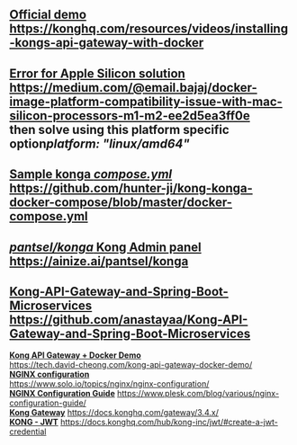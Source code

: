 <u><strong>Official demo</strong></u></br>
https://konghq.com/resources/videos/installing-kongs-api-gateway-with-docker
---
<u><strong>Error for Apple Silicon solution</strong></u></br>
https://medium.com/@email.bajaj/docker-image-platform-compatibility-issue-with-mac-silicon-processors-m1-m2-ee2d5ea3ff0e
</br>then solve using this platform specific option<b><i>platform: "linux/amd64"</i></b>
---
<u><strong>Sample konga <i>compose.yml</i></strong></br></u>
https://github.com/hunter-ji/kong-konga-docker-compose/blob/master/docker-compose.yml
---
<u><i>pantsel/konga</i> Kong Admin panel</u></br>
https://ainize.ai/pantsel/konga
---
<u><b>Kong-API-Gateway-and-Spring-Boot-Microservices</b></u></br>
https://github.com/anastayaa/Kong-API-Gateway-and-Spring-Boot-Microservices
---
<u><b>Kong API Gateway + Docker Demo</b></u></br>
https://tech.david-cheong.com/kong-api-gateway-docker-demo/
</br><u><b>NGINX configuration</b></u></br>
https://www.solo.io/topics/nginx/nginx-configuration/
</br><u><b>NGINX Configuration Guide</u></b>
https://www.plesk.com/blog/various/nginx-configuration-guide/
</br><u><b>Kong Gateway</u></b>
https://docs.konghq.com/gateway/3.4.x/
</br><u><b>KONG - JWT</u></b>
https://docs.konghq.com/hub/kong-inc/jwt/#create-a-jwt-credential
